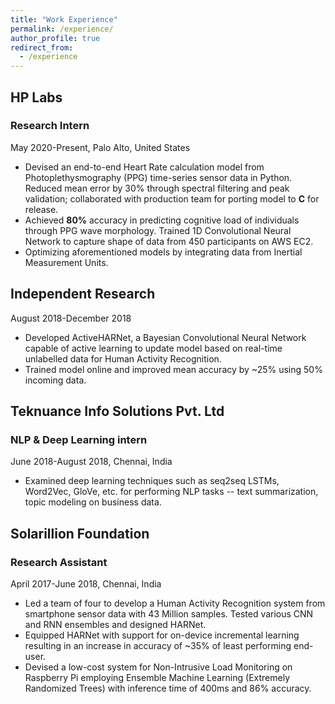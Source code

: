 ```yaml
---
title: "Work Experience"
permalink: /experience/
author_profile: true
redirect_from:
  - /experience
---
```


## HP Labs
### Research Intern							      
May 2020-Present, Palo Alto, United States

* Devised an end-to-end Heart Rate calculation model from Photoplethysmography (PPG) time-series sensor data in Python. Reduced mean error by 30% through spectral filtering and peak validation; collaborated with production team for porting model to **C** for release. 
* Achieved **80%** accuracy in predicting cognitive load of individuals through PPG wave morphology. Trained 1D Convolutional Neural Network to capture shape of data from 450 participants on AWS EC2.  
* Optimizing aforementioned models by integrating data from Inertial Measurement Units.

## Independent Research
August 2018-December 2018

* Developed ActiveHARNet, a Bayesian Convolutional Neural Network capable of active learning to update model based on real-time unlabelled data for Human Activity Recognition.
* Trained model online and improved mean accuracy by ~25% using 50% incoming data. 

## Teknuance Info Solutions Pvt. Ltd
### NLP & Deep Learning intern
June 2018-August 2018, Chennai, India
* Examined deep learning techniques such as seq2seq LSTMs, Word2Vec, GloVe, etc. for performing NLP tasks -- text summarization, topic modeling on business data.

## Solarillion Foundation
### Research Assistant
April 2017-June 2018, Chennai, India

* Led a team of four to develop a Human Activity Recognition system from smartphone sensor data with 43 Million samples. Tested various CNN and RNN ensembles and designed HARNet. 
* Equipped HARNet with support for on-device incremental learning resulting in an increase in accuracy of ~35% of least performing end-user.
* Devised a low-cost system for Non-Intrusive Load Monitoring on Raspberry Pi employing Ensemble Machine Learning (Extremely Randomized Trees) with inference time of 400ms and 86% accuracy. 





